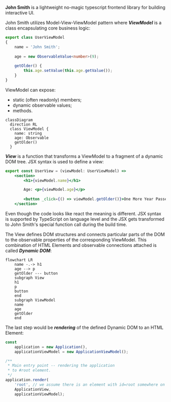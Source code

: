 **John Smith** is a lightweight no-magic typescript frontend library for building interactive UI.

John Smith utilizes Model-View-ViewModel pattern where ***ViewModel*** is a class encapsulating core business logic:

```typescript
export class UserViewModel
{
    name = 'John Smith';
    
    age = new ObservableValue<number>(9);
    
    getOlder() {
        this.age.setValue(this.age.getValue());
    }
}
```

ViewModel can expose:

* static (often readonly) members;
* dynamic observable values;
* methods.

```mermaid
classDiagram
  direction RL
  class ViewModel {
    name: string
    age: Observable
    getOlder()
  }
```

***View*** is a function that transforms a ViewModel to a fragment of a dynamic DOM tree. JSX syntax is used to define a view:

```jsx
export const UserView = (viewModel: UserViewModel) =>
    <section>
        <h1>{viewModel.name}</h1>

        Age: <p>{viewModel.age}</p>
        
        <button _click={() => viewModel.getOlder()}>One More Year Passed</button>
    </section>
```

Even though the code looks like react the meaning is different. JSX syntax is supported by TypeScript on language level and the JSX gets transformed to John Smith's special function call during the build time.

The View defines DOM structures and connects particular parts of the DOM to the observable properties of the corresponding ViewModel. This combination of HTML Elements and observable connections attached is called ***Dynamic DOM***: 

```mermaid
flowchart LR
    name -.-> h1
    age --> p
    getOlder --- button
    subgraph View
    h1
    p
    button
    end
    subgraph ViewModel
    name
    age
    getOlder
    end
```

The last step would be ***rendering*** of the defined Dynamic DOM to an HTML Element:

```typescript
const
    application = new Application(),
    applicationViewModel = new ApplicationViewModel();

/**
 * Main entry point -- rendering the application
 * to #root element.
 */
application.render(
    'root', // we assume there is an element with id=root somewhere on the page
    ApplicationView,
    applicationViewModel);
```
